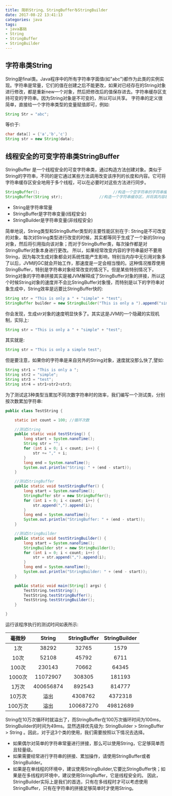```yaml
---
title: 简析String、StringBuffer与StringBuilder
date: 2017-08-22 13:41:13
categories: java
tags:
- java基础
- String
- StringBuffer
- StringBuilder
---
```

## 字符串类String
String是final类。Java程序中的所有字符串字面值(如"abc")都作为此类的实例实现。字符串是常量，它们的值在创建之后不能更改，如果对已经存在的String对象进行修改，都是重新new一个对象，然后把修改后的值保存进去。字符串缓存区支持可变的字符串。因为String对象是不可变的，所以可以共享。
字符串的定义很简单，直接给一个字符串类型的变量赋值即可，例如:
```Java
String Str = "abc";
```
等价于:
```java
char data[] = {'a','b','c'}
String str = new String(data);
```
## 线程安全的可变字符串类StringBuffer
StringBuffer 是一个线程安全的可变字符串类，通过构造方法创建对象。类似于String的字符串，不同的是它通过某些方法调用改变该序列的长度和内容。它可将字符串缓存区安全地用于多个线程，可以在必要时对这些方法进行同步。
```java
StringBuffer();                                //构造一个空字符串的字符串缓存区
StringBuffer(String str);                //构造一个字符串缓存区，并将其内容初始化为指定的字符串内容
```
- String是字符串常量
- StringBuffer是字符串变量(线程安全)
- StringBuilder是字符串变量(非线程安全)
  
简单地说，String类型和StringBuffer类型的主要性能区别在于: String是不可改变的对象，每次对String类型进行改变的时候，其实都等同于生成了一个新的String对象，然后将引用指向该对象；而对于StringBuffer类，每次操作都是对StringBuffer对象本身进行更改。
所以，如果经常改变内容的字符串最好不要用String，因为每次生成对象都会对系统性能产生影响，特别当内存中无引用对象多了以后，JVM的GC就会开始工作，那速度是一定会相当慢的。这种情况推荐使用StringBuffer，特别是字符串对象经常改变的情况下。但是某些特别情况下，String对象的字符串拼接其实是被JVM解释成了StringBuffer对象的拼接，所以这个时候String对象的速度并不会比StringBuffer对象慢，而特别是以下的字符串对象生成中，String效率是远要比StringBuffer快的:
```java
String str = "This is only a " + "simple" + "test";
StringBuffer builder = new StringBuilder("This is only a ").append("simple").append("test");
```
<!--more-->
你会发现，生成str对象的速度明显快多了。其实这是JVM的一个隐藏的实现机制，实际上:
```java
String str = "This is only a " + "simple" + "test";
```
其实就是:
```java
String str = "This is only a simple test";
```
但是要注意，如果你的字符串是来自另外的String对象，速度就没那么快了,譬如:
```java
String str1 = "This is only a ";
String str2 = "simple";
String str3 = "test";
String str4 = str1+str2+str3;
```
为了测试这3种类型当累加不同次数字符串时的效率，我们编写一个测试类，分别按次数累加字符串:
```java
public class TestString {

    static int count = 100; //循环次数

    //测试String
    public static void testString() {
        long start = System.nanoTime();
        String str = "";
        for (int i = 0; i < count; i++) {
            str += "," + i;
        }
        long end = System.nanoTime();
        System.out.println("String: " + (end - start));
    }

    //测试StringBuffer
    public static void testStringBuffer() {
        long start = System.nanoTime();
        StringBuffer str = new StringBuffer();
        for (int i = 0; i < count; i++) {
            str.append(",").append(i);
        }
        long end = System.nanoTime();
        System.out.println("StringBuffer: " + (end - start));
    }

    //测试StringBuilder
    public static void testStringBuilder() {
        long start = System.nanoTime();
        StringBuilder str = new StringBuilder();
        for (int i = 0; i < count; i++) {
            str = str.append(",").append(i);
        }
        long end = System.nanoTime();
        System.out.println("StringBuilder: " + (end - start));
    }

    public static void main(String[] args) {
        TestString.testString();
        TestString.testStringBuffer();
        TestString.testStringBuilder();
    }

}
```
运行该程序执行的测试时间如表所示:

|毫微秒|String|StringBuffer|StringBuilder|
| :-: | :-: | :-: | :-: |
| 1次          |  38292           |  32765         |  1579           |
| 10次        |  52108           |  45792         |      6711       |
| 100次      |  230143         |  70662         |    64345       |
| 1000次    |  11072907     |   308305      |  181193       |
| 1万次      |   400656874  |  892543        |  814777       |
| 10万次    |   溢出             |    4308762    |    4372318   |
| 100万次  |    溢出            |  100687270  |  49812689   |

String在10万次循环时就溢出了，而StringBuffer在100万次循环时间为100ms，StringBuilder的时间为49ms。显然选择优先级为: StringBuilder > StringBuffer > String 。因此，对于这3个类的使用，我们需要按照以下情况去选择。
- 如果偶尔对简单的字符串常量进行拼接，那么可以使用String，它足够简单而且轻量级。
- 如果需要经常进行字符串的拼接、累加操作，请使用StringBuffer或者StringBuilder。
- 如果是在单线程的环境中，建议使用StringBuilder,它要比StringBuffer快；如果是在多线程的环境中，建议使用StringBuffer，它是线程安全的。
因此，StringBuilder实际上是我们的首选，只有在多线程时才可以考虑使用StringBuffer，只有在字符串的拼接足够简单时才使用String。